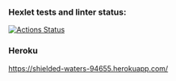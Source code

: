 ### Hexlet tests and linter status:
[![Actions Status](https://github.com/DmitriyK/frontend-project-lvl4/workflows/hexlet-check/badge.svg)](https://github.com/DmitriyK/frontend-project-lvl4/actions)

### Heroku
https://shielded-waters-94655.herokuapp.com/